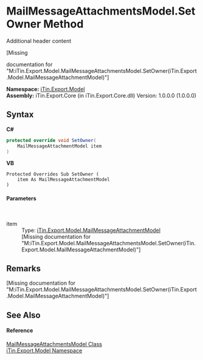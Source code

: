 # MailMessageAttachmentsModel.SetOwner Method 
Additional header content 

\[Missing <summary> documentation for "M:iTin.Export.Model.MailMessageAttachmentsModel.SetOwner(iTin.Export.Model.MailMessageAttachmentModel)"\]

**Namespace:**&nbsp;<a href="ef57ffcc-e95e-b212-5a46-9aa6f5a3511f">iTin.Export.Model</a><br />**Assembly:**&nbsp;iTin.Export.Core (in iTin.Export.Core.dll) Version: 1.0.0.0 (1.0.0.0)

## Syntax

**C#**<br />
``` C#
protected override void SetOwner(
	MailMessageAttachmentModel item
)
```

**VB**<br />
``` VB
Protected Overrides Sub SetOwner ( 
	item As MailMessageAttachmentModel
)
```


#### Parameters
&nbsp;<dl><dt>item</dt><dd>Type: <a href="49cc7504-5e04-f686-6339-8189ba84f822">iTin.Export.Model.MailMessageAttachmentModel</a><br />\[Missing <param name="item"/> documentation for "M:iTin.Export.Model.MailMessageAttachmentsModel.SetOwner(iTin.Export.Model.MailMessageAttachmentModel)"\]</dd></dl>

## Remarks
\[Missing <remarks> documentation for "M:iTin.Export.Model.MailMessageAttachmentsModel.SetOwner(iTin.Export.Model.MailMessageAttachmentModel)"\]

## See Also


#### Reference
<a href="e2fa085d-a996-60d4-2884-55a3261aa6a9">MailMessageAttachmentsModel Class</a><br /><a href="ef57ffcc-e95e-b212-5a46-9aa6f5a3511f">iTin.Export.Model Namespace</a><br />